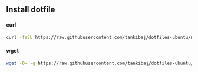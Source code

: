 ## Install dotfile

#### curl

```bash
curl -fsSL https://raw.githubusercontent.com/tankibaj/dotfiles-ubuntu/main/install.sh | bash
```

#### wget

```bash
wget -O- -q https://raw.githubusercontent.com/tankibaj/dotfiles-ubuntu/main/install.sh | bash
```
